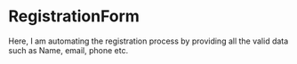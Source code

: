 # RegistrationForm

Here, I am automating the registration process by providing all the valid data such as Name, email, phone etc.

